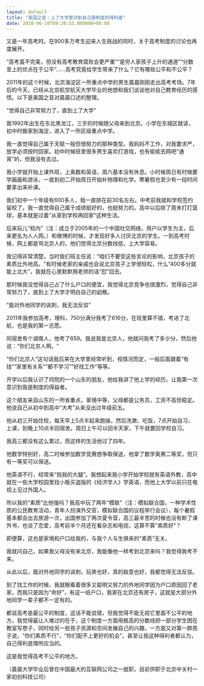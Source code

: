 ```yaml
---
layout: default
title: "美国之音：上了大学意识到自己是制度的得利者"
date: 2018-06-10T09:20:53.000000+08:00
---
```


又是一年高考时。在900多万考生迎来人生挑战的同时，关于高考制度的讨论也再度展开。

‌‌“高考虽不完美，但没有高考教育腐败会更严重‌‌”‌‌“是穷人家孩子上升的通道‌‌”‌‌“分数至上的优点在于公平‌‌”……高考究竟给学生带来了什么？它有哪些公平和不公平？

2011年的这个时候，北京海淀区一所重点中学的男生晨晨刚刚走出高考考场。7年后的今天，已经从北京航空航天大学毕业的他想和我们谈谈他对自己教育经历的感悟。以下是美国之音对晨晨口述的整理。

‌‌“觉得自己非常努力了，直到上了大学‌‌”

我1992年出生在东北黑龙江，三岁的时候随父母来到北京。小学在东城区就读，初中时搬家到海淀，进入了一所区级重点中学。

我一直觉得自己属于天赋一般但很努力的那种类型。我妈妈不工作，对我要求严，放学必须按时回家。初中时候班里很多男生喜欢打游戏，也有偷偷去网吧‌‌“通宵‌‌”的，但我没有去过。

我小学就开始上课外班，上奥数和英语，周六基本没有休息。小时候周日有时候要学画画和游泳，一直到初二开始周日开始补物理和化学。寒暑假也至少有一段时间要拿出来补课。

我们初中一个年级有600多人，我一直排在前30名左右。中考前我就和学校签约留校了。我一直觉得自己属于成绩挺好的，也挺努力的。高中以后除了周末打打篮球，基本就是过着‌‌“从家到学校再回家‌‌”这种生活。

后来玩儿‌‌“校内‌‌”（注：成立于2005年的一个中国社交网络，用户以学生为主，后来更名为人人网。）和微博的时候，才发现好多人讨厌北京的学生。一到高考时候，网上都是骂北京人的，他们觉得北京分数线低，上大学容易。

我记得非常清楚，当时我们班主任说：‌‌“咱们不要受这些言论的影响，北京孩子的素质比外地高。‌‌”有时候老家的亲戚也会说北京孩子上学很轻松，什么‌‌“400多分就能上北大‌‌”，我就在心里默默用老师的话‌‌“怼‌‌”回去。

那时候我没觉得自己占了什么户口的便宜，我觉得北京竞争也很激烈，觉得自己非常努力了，直到上了大学才明白自己的幼稚。

‌‌“面对外地同学的讽刺，我无法反驳‌‌”

2011年我参加高考，理科，750分满分我考了616分，在班里算不错，考进了北航，也是我的第一志愿。

同宿舍有个湖南人，他考了659。我说我是北京人，他就问我考了多少分，然后他说：‌‌“你们北京人啊。‌‌”

‌‌“你们北京人‌‌”这句话我后来在大学里经常听到，视情况而定，一般后面跟着‌‌“有钱‌‌”‌‌“家里有关系‌‌”‌‌“都不学习‌‌”‌‌“好找工作‌‌”等等。

开学以后我认识了同院的一个山东的朋友，他给我讲了他上学的经历，让我第一次意识到我是制度的得益者。

这个朋友来自山东的一所省重点，家境中等，父母都是公务员，工资不高但稳定。他说自己从初中到高中‌‌“大考‌‌”从来没出过年级前五。

他从初三开始住校，每天早上5点半起来跑操，然后洗漱、吃饭，7点开始自习、上课，到晚上10点半回宿舍。周日上午可以回半天家，下午就要回学校自习。

我高三都没有这么累过，而这样的生活他过了四年。

他数学特别好，高二时候参加数学竞赛想争取保送，他拿了数学奥赛二等奖，但只有一等奖可以保送。

他英语不行，经常来‌‌“抱我的大腿‌‌”。我想起来我小学开始学校就有英语外教，高中就在一些大学校园里找小贩买盗版的《经济学人》学英语，而他上大学以前只在电视上见过外国人。

所以我的‌‌“素质‌‌”比他强吗？我高中玩了两年‌‌“模联‌‌”（注：模拟联合国，一种学术性质的公民教育活动，青年人扮演外交官，模拟联合国的议程举行会议），每个暑假基本都会出去旅游一次，出国参加了两次夏令营，高三最辛苦的时候也没有断了课外书，也谈了恋爱，高考前半个月还在看杂志和电视，这算不算‌‌“素质好‌‌”？

即便算，这也是家境和户口给我的，与我个人与生俱来的‌‌“素质‌‌”无关。

我就问自己，如果我父母没有来北京，我能像他一样考到北京来吗？我觉得我考不来。

从此以后，面对外地同学的讽刺，玩笑也好，真的敌意也好，我都觉得无法反驳。

到了找工作的时候，我就眼看着很多又聪明又努力的外地同学因为户口原因回了老家，而我只是因为‌‌“命好‌‌”，有这一纸户口，我家在北京还有房子，这就是大部分外地同学一辈子都不一定有的。

都说高考是最公平的制度，这话不能说错，但我觉得不能无视它里面不公平的地方。我觉得最让人难过的在于，这个制度一方面用极高的分数线把一部分学生困在教室写卷子，同时给另一些孩子资源和空间发展自己的兴趣，一方面又对第一群孩子说，‌‌“你们素质不行‌‌”，‌‌“你们配不上更好的机会‌‌”，甚至让我这种得利者都认为，自己得利是理所应当的。

这是我觉得高考不公平的地方。

（晨晨大学毕业后曾在中国最大的互联网公司之一就职，目前供职于北京中关村一家初创科技公司）

